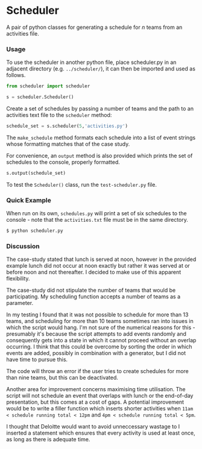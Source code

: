 Scheduler
========

A pair of python classes for generating a schedule for *n* teams from an activities file.

### Usage


To use the scheduler in another python file, place scheduler.py in an adjacent directory (e.g. `../scheduler/`), it can then be imported and used as follows.

```python
from scheduler import scheduler

s = scheduler.Scheduler()
```

Create a set of schedules by passing a number of teams and the path to an activities text file to the `scheduler` method:

```python
schedule_set = s.scheduler(5,'activities.py')
```

The `make_schedule` method formats each schedule into a list of event strings whose formatting matches that of the case study.

For convenience, an `output` method is also provided which prints the set of schedules to the console, properly formatted.

```python
s.output(schedule_set)
```

To test the `Scheduler()` class, run the `test-scheduler.py` file.

### Quick Example
When run on its own, `schedules.py` will print a set of six schedules to the console - note that the `activities.txt` file must be in the same directory.

```bash
$ python scheduler.py
```

### Discussion

The case-study stated that lunch is served at noon, however in the provided example lunch did not occur at noon exactly but rather it was served at or before noon and not thereafter. I decided to make use of this apparent flexibility.

The case-study did not stipulate the number of teams that would be participating. My scheduling function accepts a number of teams as a parameter. 

In my testing I found that it was not possible to schedule for more than 13 teams, and scheduling for more than 10 teams sometimes ran into issues in which the script would hang. I'm not sure of the numerical reasons for this - presumably it's because the script attempts to add events randomly and consequently gets into a state in which it cannot proceed without an overlap occurring. I think that this could be overcome by sorting the order in which events are added, possibly in combination with a generator, but I did not have time to pursue this.

The code will throw an error if the user tries to create schedules for more than nine teams, but this can be deactivated.

Another area for improvement concerns maximising time utilisation. The script will not schedule an event that overlaps with lunch or the end-of-day presentation, but this comes at a cost of gaps. A potential improvement would be to write a filler function which inserts shorter activities when `11am < schedule running total < 12pm` and `4pm < schedule running total < 5pm`.

I thought that Deloitte would want to avoid unneccessary wastage to I inserted a statement which ensures that every activity is used at least once, as long as there is adequate time.
